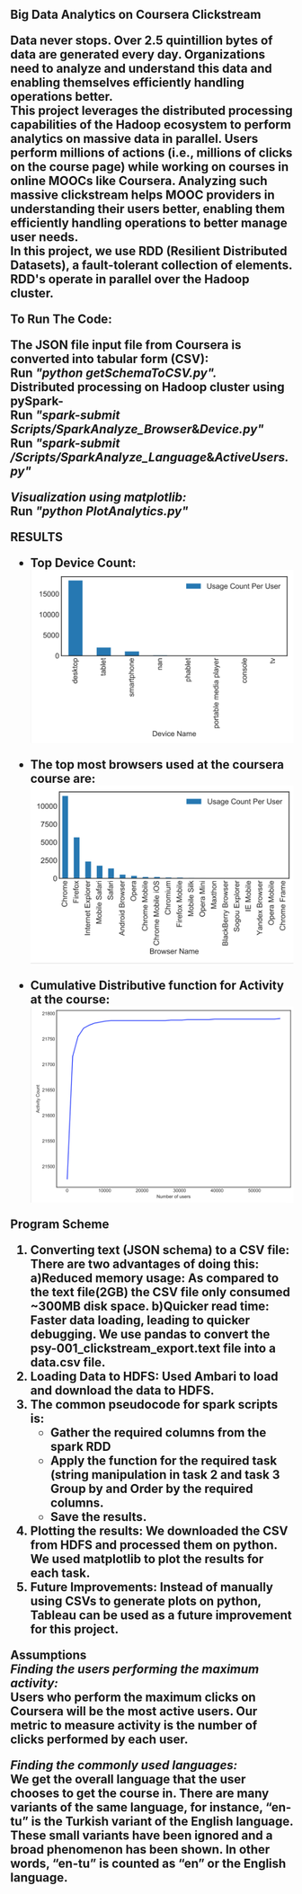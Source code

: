 <h2>Big Data Analytics on Coursera Clickstream
  
  
Data never stops. Over 2.5 quintillion bytes of data are generated every day. Organizations need to analyze and understand this data and enabling themselves efficiently handling operations better.  
This project leverages the distributed processing capabilities of the Hadoop ecosystem to perform analytics on massive data in parallel. Users perform millions of actions (i.e., millions of clicks on the course page) while working on courses in online MOOCs like Coursera. Analyzing such massive clickstream helps MOOC providers in understanding their users better, enabling them efficiently handling operations to better manage user needs.  
In this project, we use RDD (Resilient Distributed Datasets), a fault-tolerant collection of elements. RDD's operate in parallel over the Hadoop cluster.  
  
**To Run The Code:**  
  
The JSON file input file from Coursera is converted into tabular form (CSV):  
Run _"python getSchemaToCSV.py"._  
Distributed processing on Hadoop cluster using pySpark-  
Run _"spark-submit Scripts/SparkAnalyze_Browser_&_Device.py"_  
Run _"spark-submit /Scripts/SparkAnalyze_Language_&_ActiveUsers.py"_  
  
*Visualization using matplotlib:*  
Run _"python PlotAnalytics.py"_  
  
**RESULTS**
  
* Top Device Count:
![device](https://github.com/Aaditya-Bhatia/Courseara_BigData_clickstream_analytics_pySpark_Hadoop/blob/master/Analytics/Plots/Device.png)
  
* The top most browsers used at the coursera course are:
![browser](https://github.com/Aaditya-Bhatia/Courseara_BigData_clickstream_analytics_pySpark_Hadoop/blob/master/Analytics/Plots/Browser.png)
  
* Cumulative Distributive function for Activity at the course:
![CDF_Activity_Count](https://github.com/Aaditya-Bhatia/Courseara_BigData_clickstream_analytics_pySpark_Hadoop/blob/master/Analytics/Plots/ActivityCount.png)
  
  
**Program Scheme**
1. Converting text (JSON schema) to a CSV file:  
There are two advantages of doing this: a)Reduced memory usage: As compared to the text file(2GB) the CSV file only consumed ~300MB disk space. b)Quicker read time: Faster data loading, leading to quicker debugging. We use pandas to convert the psy-001_clickstream_export.text file into a data.csv file.  
3. Loading Data to HDFS: Used Ambari to load and download the data to HDFS.  
4. The common pseudocode for spark scripts is:
	- Gather the required columns from the spark RDD
	- Apply the function for the required task (string manipulation in task 2 and task 3 Group by and Order by the required columns.
	- Save the results.  
5. Plotting the results: We downloaded the CSV from HDFS and processed them on python. We used matplotlib to plot the results for each task.  
6. Future Improvements: Instead of manually using CSVs to generate plots on python, Tableau can be used as a future improvement for this project. 


**Assumptions**  
*Finding the users performing the maximum activity:*  
	Users who perform the maximum clicks on Coursera will be the most active users. Our metric to measure activity is the number of clicks performed by each user.  
  
*Finding the commonly used languages:*  
	We get the overall language that the user chooses to get the course in. There are many variants of the same language, for instance, “en-tu” is the Turkish variant of the English language. These small variants have been ignored and a broad phenomenon has been shown. In other words, “en-tu” is counted as “en” or the English language.
